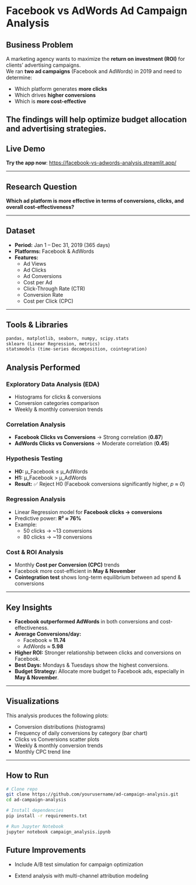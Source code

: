 # Facebook vs AdWords Ad Campaign Analysis

## Business Problem
A marketing agency wants to maximize the **return on investment (ROI)** for clients’ advertising campaigns.  
We ran **two ad campaigns** (Facebook and AdWords) in 2019 and need to determine:

- Which platform generates **more clicks**  
- Which drives **higher conversions**  
- Which is **more cost-effective**  

The findings will help optimize budget allocation and advertising strategies.
---

## Live Demo

**Try the app now**: https://facebook-vs-adwords-analysis.streamlit.app/

---

## Research Question
**Which ad platform is more effective in terms of conversions, clicks, and overall cost-effectiveness?**

---

## Dataset
- **Period:** Jan 1 – Dec 31, 2019 (365 days)  
- **Platforms:** Facebook & AdWords  
- **Features:**  
  - Ad Views  
  - Ad Clicks  
  - Ad Conversions  
  - Cost per Ad  
  - Click-Through Rate (CTR)  
  - Conversion Rate  
  - Cost per Click (CPC)  

---

## Tools & Libraries
```python
pandas, matplotlib, seaborn, numpy, scipy.stats
sklearn (Linear Regression, metrics)
statsmodels (time-series decomposition, cointegration)

```
## Analysis Performed

### Exploratory Data Analysis (EDA)
- Histograms for clicks & conversions  
- Conversion categories comparison  
- Weekly & monthly conversion trends  

### Correlation Analysis
- **Facebook Clicks vs Conversions** → Strong correlation (**0.87**)  
- **AdWords Clicks vs Conversions** → Moderate correlation (**0.45**)  

### Hypothesis Testing
- **H0:** µ_Facebook ≤ µ_AdWords  
- **H1:** µ_Facebook > µ_AdWords  
- **Result:** ✅ Reject H0 (Facebook conversions significantly higher, *p ≈ 0*)  

### Regression Analysis
- Linear Regression model for **Facebook clicks → conversions**  
- Predictive power: **R² ≈ 76%**  
- Example:  
  - 50 clicks → ~13 conversions  
  - 80 clicks → ~19 conversions  

### Cost & ROI Analysis
- Monthly **Cost per Conversion (CPC)** trends  
- Facebook more cost-efficient in **May & November**  
- **Cointegration test** shows long-term equilibrium between ad spend & conversions  

---

## Key Insights
- **Facebook outperformed AdWords** in both conversions and cost-effectiveness.  
- **Average Conversions/day:**  
  - Facebook ≈ **11.74**  
  - AdWords ≈ **5.98**  
- **Higher ROI:** Stronger relationship between clicks and conversions on Facebook.  
- **Best Days:** Mondays & Tuesdays show the highest conversions.  
- **Budget Strategy:** Allocate more budget to Facebook ads, especially in **May & November**.  

---

## Visualizations
This analysis produces the following plots:  
- Conversion distributions (histograms)  
- Frequency of daily conversions by category (bar chart)  
- Clicks vs Conversions scatter plots  
- Weekly & monthly conversion trends  
- Monthly CPC trend line  

---

## How to Run

```bash
# Clone repo
git clone https://github.com/yourusername/ad-campaign-analysis.git
cd ad-campaign-analysis

# Install dependencies
pip install -r requirements.txt

# Run Jupyter Notebook
jupyter notebook campaign_analysis.ipynb

```
## Future Improvements

- Include A/B test simulation for campaign optimization

- Extend analysis with multi-channel attribution modeling






